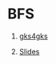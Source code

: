 # BFS

1. [gks4gks](https://www.geeksforgeeks.org/breadth-first-search-or-bfs-for-a-graph/)

2. [Slides](https://github.com/xueyaohuang/RoadToCodeFarmer/blob/master/Data%20Structures%20and%20Algorithms/BFS.pdf)
